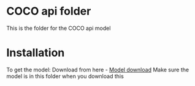 # COCO api folder
This is the folder for the COCO api model

# Installation
To get the model:
Download from here - [Model download](https://drive.google.com/open?id=1Y9Vc0p-5Vk_9xVNbSsUWt5lk4oxV_mWV)
Make sure the model is in this folder when you download this
